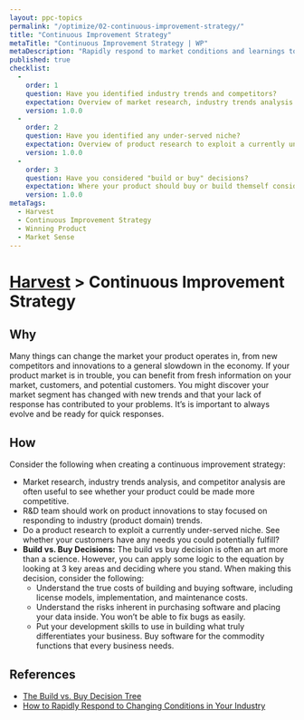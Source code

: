 ```yaml
---
layout: ppc-topics 
permalink: "/optimize/02-continuous-improvement-strategy/"
title: "Continuous Improvement Strategy"
metaTitle: "Continuous Improvement Strategy | WP"
metaDescription: "Rapidly respond to market conditions and learnings to sustain a competitive edge. Iteratively improve the product by aligning with business goals and timelines."
published: true
checklist: 
  -
    order: 1
    question: Have you identified industry trends and competitors?
    expectation: Overview of market research, industry trends analysis and competitor analysis.
    version: 1.0.0
  -
    order: 2
    question: Have you identified any under-served niche?
    expectation: Overview of product research to exploit a currently under-served niche and identify if there any need you could potentially fulfill.
    version: 1.0.0
  -
    order: 3
    question: Have you considered "build or buy" decisions?
    expectation: Where your product should buy or build themself considering Risk, Cost and Problem.
    version: 1.0.0
metaTags:
  - Harvest
  - Continuous Improvement Strategy
  - Winning Product
  - Market Sense
---
```

# [Harvest](../) > Continuous Improvement Strategy

## Why

Many things can change the market your product operates in, from new competitors and innovations to a general slowdown in the economy. If your product market is in trouble, you can benefit from fresh information on your market, customers, and potential customers. You might discover your market segment has changed with new trends and that your lack of response has contributed to your problems. It’s is important to always evolve and be ready for quick responses.

## How

Consider the following when creating a continuous improvement strategy:

- Market research, industry trends analysis, and competitor analysis are often useful to see whether your product could be made more competitive.
- R&D team should work on product innovations to stay focused on responding to industry (product domain) trends.
- Do a product research to exploit a currently under-served niche. See whether your customers have any needs you could potentially fulfill? 
- **Build vs. Buy Decisions:** The build vs buy decision is often an art more than a science. However, you can apply some logic to the equation by looking at 3 key areas and deciding where you stand. When making this decision, consider the following:
  - Understand the true costs of building and buying software, including license models, implementation, and maintenance costs.
  - Understand the risks inherent in purchasing software and placing your data inside. You won’t be able to fix bugs as easily.
  - Put your development skills to use in building what truly differentiates your business. Buy software for the commodity functions that every business needs.

## References

- [The Build vs. Buy Decision Tree](https://www.scalyr.com/blog/build-vs-buy/)
- [How to Rapidly Respond to Changing Conditions in Your Industry](https://income-outcome.com/rapid-response-industry-changes/)
